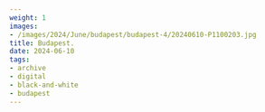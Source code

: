 ```yaml
---
weight: 1
images:
- /images/2024/June/budapest/budapest-4/20240610-P1100203.jpg
title: Budapest.
date: 2024-06-10
tags:
- archive
- digital
- black-and-white
- budapest
---
```


